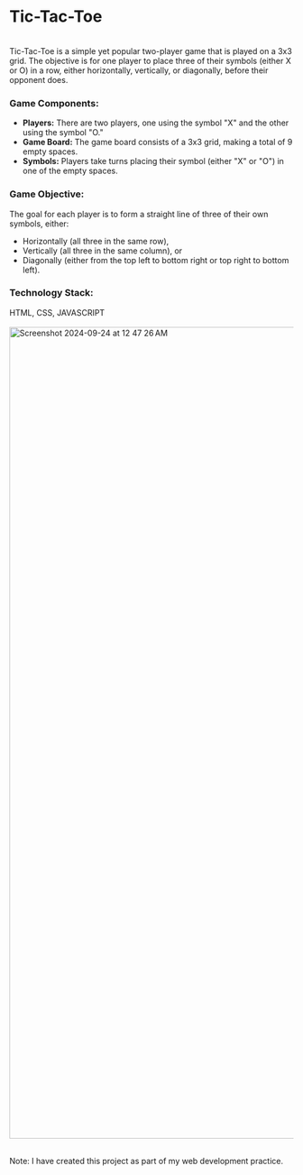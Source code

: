 <h1>Tic-Tac-Toe</h1>
<br>Tic-Tac-Toe is a simple yet popular two-player game that is played on a 3x3 grid. The objective is for one player to place three of their symbols (either X or O) in a row, either horizontally, vertically, or diagonally, before their opponent does.
<h3>Game Components:</h3>
<ul>
  <li><b>Players:</b> There are two players, one using the symbol "X" and the other using the symbol "O." </li>
  <li><b>Game Board:</b> The game board consists of a 3x3 grid, making a total of 9 empty spaces.</li>
  <li><b>Symbols:</b> Players take turns placing their symbol (either "X" or "O") in one of the empty spaces.</li>
</ul>
<h3>Game Objective:</h3>
The goal for each player is to form a straight line of three of their own symbols, either:
<ul>
  <li>Horizontally (all three in the same row),</li>
  <li>Vertically (all three in the same column), or</li>
  <li>Diagonally (either from the top left to bottom right or top right to bottom left).</li>
</ul>
<h3>Technology Stack: </h3> HTML, CSS, JAVASCRIPT
<br>
<br>
<img width="1440" alt="Screenshot 2024-09-24 at 12 47 26 AM" src="https://github.com/user-attachments/assets/e44c1d3a-1401-4b90-9cd5-a8b4f4903500">

<br>Note: I have created this project as part of my web development practice.
